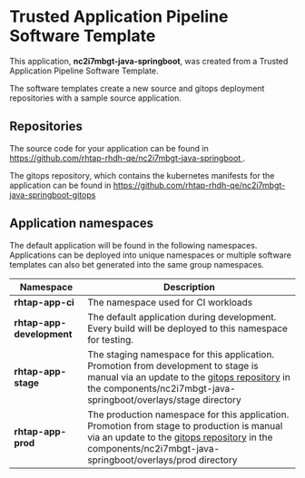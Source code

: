 # Trusted Application Pipeline Software Template

This application, **nc2i7mbgt-java-springboot**, was created from a Trusted Application Pipeline Software Template.

The software templates create a new source and gitops deployment repositories with a sample source application. 

## Repositories

The source code for your application can be found in [https://github.com/rhtap-rhdh-qe/nc2i7mbgt-java-springboot ](https://github.com/rhtap-rhdh-qe/nc2i7mbgt-java-springboot ).
 
The gitops repository, which contains the kubernetes manifests for the application can be found in 
[https://github.com/rhtap-rhdh-qe/nc2i7mbgt-java-springboot-gitops ](https://github.com/rhtap-rhdh-qe/nc2i7mbgt-java-springboot-gitops ) 

## Application namespaces 

The default application will be found in the following namespaces. Applications can be deployed into unique namespaces or multiple software templates can also bet generated into the same group namespaces.  

|  Namespace   |  Description   |  
| -------- | -------- |
| **rhtap-app-ci** | The namespace used for CI workloads |
| **rhtap-app-development** | The default application during development. Every build will be deployed to this namespace for testing. |
| **rhtap-app-stage** | The staging namespace for this application. Promotion from development to stage is manual via an update to the [gitops repository](https://github.com/rhtap-rhdh-qe/nc2i7mbgt-java-springboot-gitops ) in the components/nc2i7mbgt-java-springboot/overlays/stage directory |
| **rhtap-app-prod** | The production namespace for this application. Promotion from stage to production is manual via an update to the [gitops repository](https://github.com/rhtap-rhdh-qe/nc2i7mbgt-java-springboot-gitops ) in the components/nc2i7mbgt-java-springboot/overlays/prod directory |